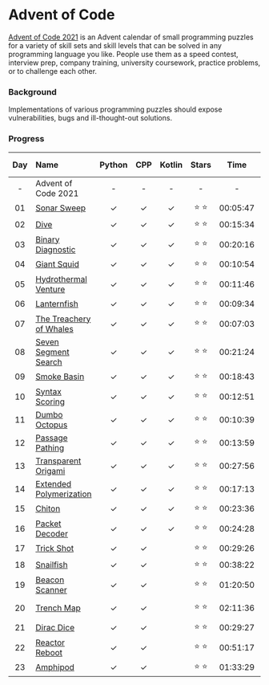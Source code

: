 # Advent of Code
[Advent of Code 2021](https://adventofcode.com/2021/) is an Advent calendar of small programming puzzles for a variety of skill sets and skill levels that can be solved in any programming language you like. People use them as a speed contest, interview prep, company training, university coursework, practice problems, or to challenge each other.

### Background
Implementations of various programming puzzles should expose vulnerabilities, bugs and ill-thought-out solutions.


### Progress


| Day | Name | Python | CPP | Kotlin | Stars | Time | Top 100? |
|:---:|:---|:---:|:---:|:---:|:---:|:---:|:---:|
| - | Advent of Code 2021 | - | - | - | - | - | - |
| 01 | [Sonar Sweep](https://adventofcode.com/2021/day/1) | ✓ | ✓ | ✓ | ⭐️ ⭐️ | 00:05:47 |  |
| 02 | [Dive](https://adventofcode.com/2021/day/2) | ✓ | ✓ | ✓ | ⭐️ ⭐️ | 00:15:34 |  |
| 03 | [Binary Diagnostic](https://adventofcode.com/2021/day/3) | ✓ | ✓ | ✓ | ⭐️ ⭐️ | 00:20:16 |  |
| 04 | [Giant Squid](https://adventofcode.com/2021/day/4) | ✓ | ✓ | ✓ | ⭐️ ⭐️ | 00:10:54 | ✓ |
| 05 | [Hydrothermal Venture](https://adventofcode.com/2021/day/5) | ✓ | ✓ | ✓ | ⭐️ ⭐️ | 00:11:46 |  |
| 06 | [Lanternfish](https://adventofcode.com/2021/day/6) | ✓ | ✓ | ✓ | ⭐️ ⭐️ | 00:09:34 |  |
| 07 | [The Treachery of Whales](https://adventofcode.com/2021/day/7) | ✓ | ✓ | ✓ | ⭐️ ⭐️ | 00:07:03 |  |
| 08 | [Seven Segment Search](https://adventofcode.com/2021/day/8) | ✓ | ✓ | ✓ | ⭐️ ⭐️ | 00:21:24 |  |
| 09 | [Smoke Basin](https://adventofcode.com/2021/day/9) | ✓ | ✓ | ✓ | ⭐️ ⭐️ | 00:18:43 |  |
| 10 | [Syntax Scoring](https://adventofcode.com/2021/day/10) | ✓ | ✓ | ✓ | ⭐️ ⭐️ | 00:12:51 |  |
| 11 | [Dumbo Octopus](https://adventofcode.com/2021/day/11) | ✓ | ✓ | ✓ | ⭐️ ⭐️ | 00:10:39 |  |
| 12 | [Passage Pathing](https://adventofcode.com/2021/day/12) | ✓ | ✓ | ✓ | ⭐️ ⭐️ | 00:13:59 |  |
| 13 | [Transparent Origami](https://adventofcode.com/2021/day/13) | ✓ | ✓ | ✓ | ⭐️ ⭐️ | 00:27:56 |  |
| 14 | [Extended Polymerization](https://adventofcode.com/2021/day/14) | ✓ | ✓ | ✓ | ⭐️ ⭐️ | 00:17:13 |  |
| 15 | [Chiton](https://adventofcode.com/2021/day/15) | ✓ | ✓ | ✓ | ⭐️ ⭐️ | 00:23:36 |  |
| 16 | [Packet Decoder](https://adventofcode.com/2021/day/16) | ✓ | ✓ | ✓ | ⭐️ ⭐️ | 00:24:28 | ✓ |
| 17 | [Trick Shot](https://adventofcode.com/2021/day/17) | ✓ | ✓ |  | ⭐️ ⭐️ | 00:29:26 |  |
| 18 | [Snailfish](https://adventofcode.com/2021/day/18) | ✓ | ✓ |  | ⭐️ ⭐️ | 00:38:22 | ✓ |
| 19 | [Beacon Scanner](https://adventofcode.com/2021/day/19) | ✓ | ✓ |  | ⭐️ ⭐️ | 01:20:50 |  |
| 20 | [Trench Map](https://adventofcode.com/2021/day/20) | ✓ | ✓ |  | ⭐️ ⭐️ | 02:11:36 | late :/ |
| 21 | [Dirac Dice](https://adventofcode.com/2021/day/21) | ✓ | ✓ |  | ⭐️ ⭐️ | 00:29:27 |  |
| 22 | [Reactor Reboot](https://adventofcode.com/2021/day/22) | ✓ | ✓ |  | ⭐️ ⭐️ | 00:51:17 |  |
| 23 | [Amphipod](https://adventofcode.com/2021/day/23) | ✓ | ✓ |  | ⭐️ ⭐️ | 01:33:29 |  |